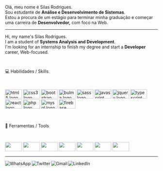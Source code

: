 <div style="display: inline_block">
  <p align="left"> 
    Olá, meu nome é Silas Rodrigues.<br>
    Sou estudante de <strong>Análise e Desenvolvimento de Sistemas</strong>.<br>
    Estou a procura de um estágio para terminar minha graduação e começar uma carreira de <strong>Desenvolvedor,</strong> com foco na Web.<br>
  </p>

  <hr>

  <p align="left"> 
    Hi, my name's Silas Rodrigues.<br>
    I am a student of <strong>Systems Analysis and Development</strong>.<br>
    I'm looking for an internship to finish my degree and start a <strong>Developer</strong> career, Web-focused.<br>
  </p>
</div>

<div style="display: inline_block">
<br>
  <p align="left">
  💻 Habilidades / Skills
  </p>
  <br>
  <p align="left">
    <img src="https://cdn.jsdelivr.net/gh/devicons/devicon/icons/html5/html5-original.svg" height="30" width="55" alt="html5 logo" />
    <img src="https://cdn.jsdelivr.net/gh/devicons/devicon/icons/css3/css3-original.svg" height="30" width="55" alt="css3 logo" />
    <img src="https://cdn.jsdelivr.net/gh/devicons/devicon/icons/bootstrap/bootstrap-original.svg" height="30" width="55" alt="bootstrap logo" />
    <img src="https://cdn.jsdelivr.net/gh/devicons/devicon/icons/bulma/bulma-plain.svg" height="30" width="55" alt="bulma logo" />
    <img src="https://cdn.jsdelivr.net/gh/devicons/devicon/icons/sass/sass-original.svg" height="30" width="55" alt="sass logo"  />
    <img src="https://cdn.jsdelivr.net/gh/devicons/devicon/icons/javascript/javascript-original.svg" height="30" width="55" alt="javascript logo"  />
    <img src="https://cdn.jsdelivr.net/gh/devicons/devicon/icons/jquery/jquery-original.svg" height="30" width="55" alt="jquery logo"  />
    <img src="https://cdn.jsdelivr.net/gh/devicons/devicon/icons/typescript/typescript-original.svg" height="30" width="55" alt="typescript logo"  />
    <img src="https://cdn.jsdelivr.net/gh/devicons/devicon/icons/react/react-original.svg" height="30" width="55" alt="react logo"  />
    <img src="https://cdn.jsdelivr.net/gh/devicons/devicon/icons/php/php-original.svg" height="30" width="55" alt="php logo"  />
    <img src="https://cdn.jsdelivr.net/gh/devicons/devicon/icons/mysql/mysql-original.svg" height="30" width="55" alt="mysql logo"  />
    <img src="https://cdn.jsdelivr.net/gh/devicons/devicon/icons/firebase/firebase-plain.svg" height="30" width="55" alt="firebase logo" />
  </p>
</div>

<div style="display: inline_block">
<br>
  <p align="left">
  🧰 Ferramentas / Tools
  </p>
  <br>
  <p align="left">
    <img src="https://cdn.jsdelivr.net/gh/devicons/devicon/icons/vscode/vscode-original.svg" height="30" width="55" />
    <img src="https://cdn.jsdelivr.net/gh/devicons/devicon/icons/figma/figma-original.svg" height="30" width="55" />
    <img src="https://cdn.jsdelivr.net/gh/devicons/devicon/icons/trello/trello-plain.svg" height="30" width="55" />
    <img src="https://cdn.jsdelivr.net/gh/devicons/devicon/icons/filezilla/filezilla-plain.svg" height="30" width="55"  />
    <img src="https://cdn.jsdelivr.net/gh/devicons/devicon/icons/git/git-original.svg" height="30" width="55" />
    <img src="https://cdn.jsdelivr.net/gh/devicons/devicon/icons/codepen/codepen-plain.svg" height="30" width="55" />
    <img src="https://cdn.jsdelivr.net/gh/devicons/devicon/icons/linux/linux-original.svg" height="30" width="55" />
  </p>
</div>


<div style="display: inline_block">
<hr>
  <a href="https://api.whatsapp.com/send/?phone=5519986024827&text&app_absent=0" target="_blank">
    <img align="left" src="https://img.shields.io/badge/-Whats-1c1c1c?style=for-the-badge&logo=whatsapp&logoColor=white" alt="WhatsApp">
  </a>

  <a href="https://twitter.com/jinuye1/" target="_blank">
    <img align="left" src="https://img.shields.io/badge/-Twitter-1c1c1c?style=for-the-badge&logo=twitter&logoColor=white" alt="Twitter">
  </a>
  
  <a href="mailto:silasrodrigues.fatec@gmail.com?subject=Contato GitHub" target="_blank">
    <img align="left" src="https://img.shields.io/badge/-Gmail-1c1c1c?style=for-the-badge&logo=gmail&logoColor=white" alt="Gmail">
  </a>

  <a href="https://linkedin.com/in/silasrodrigues19/" target="_blank">
    <img align="left" src="https://img.shields.io/badge/-LinkedIn-1c1c1c?style=for-the-badge&logo=linkedin&logoColor=white" alt="LinkedIn">
  </a>
</div>
